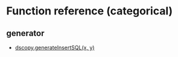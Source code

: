 # Function reference (categorical)

## generator

- [dscopy.generateInsertSQL(x, y)](generateInsertSQL.md)
